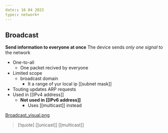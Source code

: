 ```yaml
---
date:: 16 04 2023
type:: network+
---
```

## Broadcast
**Send information to everyone at once**
The device sends *only one signal* to the network  
- One-to-all 
	- One packet recived by everyone
- Limited scope 
	- broadcast domain 
		- It a range of yur local ip [[subnet mask]]
- Touting updates ARP requests
- Used in [[IPv4 address]]
	- **Not used in [[IPv6 address]]**
		- Uses [[multicast]] instead


[Broadcast_visual.png](/static/Broadcast_visual.png)

>[!quote] [[unicast]] [[multicast]]